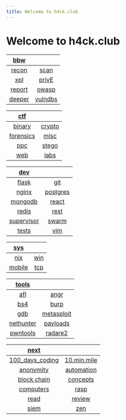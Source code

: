 ```yaml
---
title: Welcome to h4ck.club
---
```

# Welcome to h4ck.club

| [bbw](BBW/BBW.md)       | <!--  -->                 |
|:-----------------------:|:-------------------------:|
| [recon](BBW/recon.md)   | [scan](BBW/scan.md)       |
| [xpl](BBW/xpl.md)       | [privE](BBW/privE.md)     |
| [report](BBW/report.md) | [owasp](BBW/owasp.md)     |
| [deeper](BBW/deeper.md) | [vulndbs](BBW/vulndbs.md) |

| [ctf](CTF/CTF.md)| <!--  -->                 |
|:-----------------------:|:-------------------------:|
| [binary](CTF/bin/bin.md) | [crypto](CTF/crypto/crypto.md)|
| [forensics](CTF/forensics/forensics.md) | [misc](CTF/misc/misc.md)|
| [ppc](CTF/ppc/ppc.md) | [stego](CTF/stego/stego.md)|
| [web](CTF/web/web.md) | [labs](CTF/lab/labs.md)|

| [dev](dev/dev.md)               | <!--  -->               |
|:-------------------------------:|:-----------------------:|
| [flask](dev/flask.md)           | [git](dev/git.md)       |
| [nginx](dev/nginx.md)           | [postgres](dev/psql.md) |
| [mongodb](dev/mongodb.md)       | [react](dev/react.md)   |
| [redis](dev/redis.md)           | [rest](dev/rest.md)     |
| [supervisor](dev/supervisor.md) | [swarm](dev/swarm.md)   |
| [tests](dev/tests.md)           | [vim](dev/vim.md)       |

| [sys](OS/OS.md)        | <!--  -->        |
|:----------------------:|:----------------:|
| [nix](OS/nix.md)       | [win](OS/win.md) |
| [mobile](OS/mobile.md) | [tcp](OS/ip.md)  |

| [tools](tools/tools.md)         | <!--  -->                         |
|:-------------------------------:|:---------------------------------:|
| [afl](tools/afl.md)             | [angr](tools/angr.md)             |
| [bs4](tools/bs4.md)             | [burp](tools/burp.md)             |
| [gdb](tools/gdb.md)             | [metasploit](tools/metasploit.md) |
| [nethunter](tools/nethunter.md) | [payloads](tools/payloads.md)     |
| [pwntools](tools/pwntools.md)   | [radare2](tools/radare2.md)       |

| [next](practice/practice.md)                   | <!--  -->                            |
|:----------------------------------------------:|:------------------------------------:|
| [100_days_coding](practice/100_days_coding.md) | [10.min.mile](practice/good.md)      |
| [anonymity](practice/anon.md)                  | [automation](practice/automation.md) |
| [block chain](practice/block_chain.md)         | [concepts](practice/concepts.md)     |
| [computers](practice/CS.md)                    | [rasp](practice/rasp.md)             |
| [read](practice/read.md)                       | [review](practice/rev.md)            |
| [siem](practice/siem.md)                       | [zen](practice/zen.md)               |
